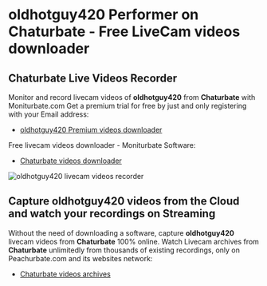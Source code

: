 # oldhotguy420 Performer on Chaturbate - Free LiveCam videos downloader

## Chaturbate Live Videos Recorder

Monitor and record livecam videos of **oldhotguy420** from **Chaturbate** with Moniturbate.com
Get a premium trial for free by just and only registering with your Email address:
* [oldhotguy420 Premium videos downloader](https://moniturbate.com/request-demo-licence-key.html)

Free livecam videos downloader - Moniturbate Software:
* [Chaturbate videos downloader](https://moniturbate.com/moniturbate-download-software.html)

![oldhotguy420 livecam videos recorder](https://peachurnet.com/templates/moniturbate-software.png)


## Capture oldhotguy420 videos from the Cloud and watch your recordings on Streaming

Without the need of downloading a software, capture **oldhotguy420** livecam videos from **Chaturbate** 100% online.
Watch Livecam archives from **Chaturbate** unlimitedly from thousands of existing recordings, only on Peachurbate.com and its websites network:
* [Chaturbate videos archives](https://peachurnet.com/)